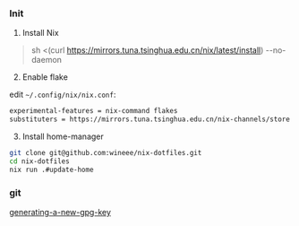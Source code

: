 ### Init

1. Install Nix 

> sh <(curl https://mirrors.tuna.tsinghua.edu.cn/nix/latest/install) --no-daemon

2. Enable flake

edit `~/.config/nix/nix.conf`:

```txt
experimental-features = nix-command flakes
substituters = https://mirrors.tuna.tsinghua.edu.cn/nix-channels/store https://cache.nixos.org/
```

3. Install home-manager

```bash
git clone git@github.com:wineee/nix-dotfiles.git
cd nix-dotfiles
nix run .#update-home
```



### git

[generating-a-new-gpg-key](https://docs.github.com/en/authentication/managing-commit-signature-verification/generating-a-new-gpg-key)

